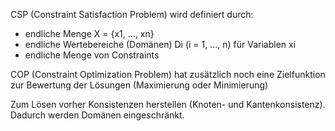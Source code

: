 CSP (Constraint Satisfaction Problem) wird definiert durch:
- endliche Menge X = {x1, ..., xn}
- endliche Wertebereiche (Domänen) Di (i = 1, ..., n) für Variablen xi
- endliche Menge von Constraints

COP (Constraint Optimization Problem) hat zusätzlich noch eine Zielfunktion zur Bewertung der Lösungen (Maximierung oder Minimierung)

Zum Lösen vorher Konsistenzen herstellen (Knoten- und Kantenkonsistenz). Dadurch werden Domänen eingeschränkt.